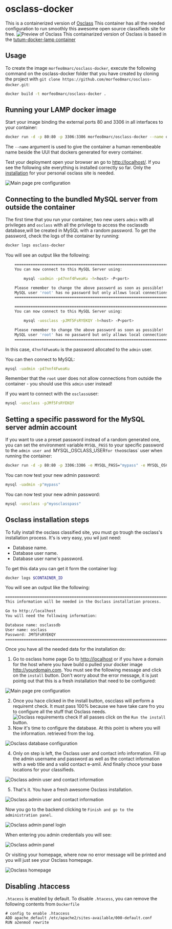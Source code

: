 osclass-docker
==============

This is a containerized version of [Osclass][osclass]
This container has all the needed configuration to run smoothly this awesome open source classifieds site for free.
![Preview of Osclass][osclass-docker-image]
This containarized version of Osclass is based in the [tutum-docker-lamp container][tutum/lamp] 

Usage
-----

To create the image `morfeo8marc/osclass-docker`, execute the following command on the osclass-docker folder that you have created by cloning the project with `git clone https://github.com/morfeo8marc/osclass-docker.git`:

``` bash
docker build -t morfeo8marc/osclass-docker .
```

Running your LAMP docker image
------------------------------

Start your image binding the external ports 80 and 3306 in all interfaces to your container:

``` bash
docker run -d -p 80:80 -p 3306:3306 morfeo8marc/osclass-docker --name osclass-docker
```

The `--name` argument is used to give the container a human remembeable name beside the UUI that dockers generated for every container.

Test your deployment open your browser an go to [http://localhost/](http://localhost/). If you see the following site everything is installed correctly so far. Only the [installation](#Osclass-installation-steps) for your personal osclass site is needed.

![Main page pre configuration][step1-image]

Connecting to the bundled MySQL server from outside the container
-----------------------------------------------------------------

The first time that you run your container, two new users `admin`  with all privileges and  `osclass` with all the privilege to access the osclassdb database,will be created in MySQL with a random password. To get the password, check the logs of the container by running:
``` bash
docker logs osclass-docker
```
You will see an output like the following:
``` bash
	========================================================================
	You can now connect to this MySQL Server using:

	    mysql -uadmin -p47nnf4FweaKu -h<host> -P<port>

	Please remember to change the above password as soon as possible!
	MySQL user 'root' has no password but only allows local connections
	========================================================================

	========================================================================
	You can now connect to this MySQL Server using:

	    mysql -uosclass -pJMf5FsRYEKQY -h<host> -P<port>

	Please remember to change the above password as soon as possible!
	MySQL user 'root' has no password but only allows local connections
	========================================================================
```

In this case, `47nnf4FweaKu` is the password allocated to the `admin` user.

You can then connect to MySQL:
``` bash
mysql -uadmin -p47nnf4FweaKu
```
Remember that the `root` user does not allow connections from outside the container - you should use this `admin` user instead!

If you want to connect with the `osclass`user:
``` bash
mysql -uosclass -pJMf5FsRYEKQY
```

Setting a specific password for the MySQL server admin account
--------------------------------------------------------------

If you want to use a preset password instead of a random generated one, you can set the environment variable `MYSQL_PASS` to your specific password to the `admin user and `MYSQL_OSCLASS_USER` for the `osclass` user when running the container:
``` bash
docker run -d -p 80:80 -p 3306:3306 -e MYSQL_PASS="mypass" -e MYSQL_OSCLASS_USER="myosclasspass"  morfeo8marc/osclass-docker
```
You can now test your new admin password:
``` bash
mysql -uadmin -p"mypass"
```
You can now test your new admin password:
``` bash
mysql -uosclass -p"myosclasspass"
```

Osclass installation steps
--------------------------------------------------------------
To fully install the osclass classified site, you must go trough the osclass's installation process. It's is very easy, you wil just need:
- Database name.
- Database user name.
- Database user name's password.

To get this data you can get it form the container log:
``` bash
docker logs $CONTAINER_ID
```
You will see an output like the following:
``` bash
========================================================================
This information will be needed in the Osclass installation process.

Go to http://localhost
You will need the following information:

Database name: osclassdb
User name: osclass
Password: JMf5FsRYEKQY
========================================================================
```
Once you have all the needed data for the installation do:
1. Go to osclass home page
Go to [http://localhost](http://localhost) or if you have a domain for the host where you have build o pulled your docker image http://yourdomain.com.
You must see the following message and click on the `install` button. Don't worry about the error message, it is just pointg out that this is a fresh installation that need to be configured:

![Main page pre configuration][step1-image]


2. Once you hace clicked in the install button, oscclass will perform a requiremt check. It must pass 100% because we have take care fro you to configure all the stuff that Osclass needs.
![Osclass requirements check][step2-image]
If all passes click on the `Run the install` button.
3. Now it's time to configure the database. At this point is where you will the information. retrieved from the log.

![Osclass database configuration][step3-1-image]


4. Only on step is left, the Osclass user and contact info information. Fill up the admin username and password as well as the contact information with a web title and a valid contact e-amil. And finally choce your base locations for your classifieds.

![Osclass admin user and contact information][step3-2-image]


5. That's it. You have a fresh awesome Osclass installation. 

![Osclass admin user and contact information][step4-image]

Now you go to the backend clicking te `Finish and go to the administration panel`.

![Osclass admin panel login][step5-image]

When entering you admin credentials you will see:

![Osclass admin panel][step6-image]

Or visiting your homepage, where now no error message will be printed and you will just see your Osclass homepage.

![Osclass homepage][osclass-docker-image]

Disabling .htaccess
--------------------

`.htacess` is enabled by default. To disable `.htacess`, you can remove the following contents from `Dockerfile`

	# config to enable .htaccess
    ADD apache_default /etc/apache2/sites-available/000-default.conf
    RUN a2enmod rewrite

[osclass]: http://osclass.org/
[preview]: http://osclass.org/wp-content/uploads/2011/01/single_job_board-1024x729.png
[tutum/lamp]: https://registry.hub.docker.com/u/tutum/lamp/
[step1-image]: https://github.com/morfeo8marc/osclass-docker/blob/master/osclass-installation-steps/osclass-step1.png
[step2-image]: https://github.com/morfeo8marc/osclass-docker/blob/master/osclass-installation-steps/osclass-step2.png
[step3-image]: https://github.com/morfeo8marc/osclass-docker/blob/master/osclass-installation-steps/osclass-step3.png
[step3-1-image]: https://github.com/morfeo8marc/osclass-docker/blob/master/osclass-installation-steps/osclass-step3-1.png
[step3-2-image]: https://github.com/morfeo8marc/osclass-docker/blob/master/osclass-installation-steps/osclass-step3-2.png
[step4-image]: https://github.com/morfeo8marc/osclass-docker/blob/master/osclass-installation-steps/osclass-step4.png
[step5-image]: https://github.com/morfeo8marc/osclass-docker/blob/master/osclass-installation-steps/osclass-step5.png
[step6-image]: https://github.com/morfeo8marc/osclass-docker/blob/master/osclass-installation-steps/osclass-step6.png
[osclass-docker-image]: https://github.com/morfeo8marc/osclass-docker/blob/master/osclass-installation-steps/osclass-docker.png
